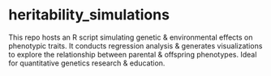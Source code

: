 # heritability_simulations
This repo hosts an R script simulating genetic &amp; environmental effects on phenotypic traits. It conducts regression analysis &amp; generates visualizations to explore the relationship between parental &amp; offspring phenotypes. Ideal for quantitative genetics research &amp; education.
